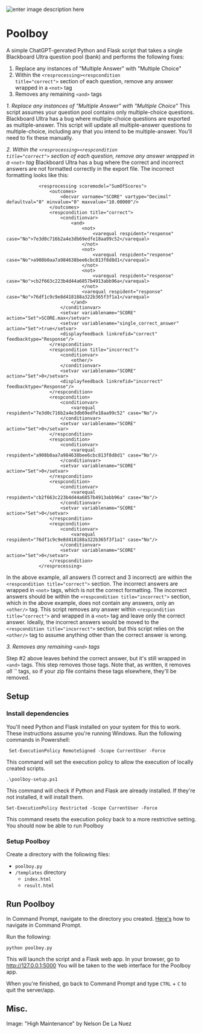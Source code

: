 ![enter image description here](https://csplib.io/images/pb.jpg)

# Poolboy

A simple ChatGPT-genrated Python and Flask script that takes a single Blackboard Ultra question pool (bank) and performs the following fixes:

1. Replace any instances of "Multiple Answer" with "Multiple Choice"
2. Within the <code>&lt;resprocessing&gt;&lt;respcondition title="correct"&gt;</code> section of each question, remove any answer wrapped in a <code>&lt;not&gt;</code> tag
3. Removes any remaining <code>&lt;and&gt;</code> tags

*1. Replace any instances of "Multiple Answer" with "Multiple Choice"*
This script assumes your question pool contains only multiple-choice questions. Blackboard Ultra has a bug where multiple-choice questions are exported as multiple-answer. This script will update all multiple-answer questions to multiple-choice, including any that you intend to be multiple-answer. You'll need to fix these manually.

*2. Within the <code>&lt;resprocessing&gt;&lt;respcondition title="correct"&gt;</code> section of each question, remove any answer wrapped in a <code>&lt;not&gt;</code> tag*
Blackboard Ultra has a bug where the correct and incorrect answers are not formatted correctly in the export file. The incorrect formatting looks like this:

				<resprocessing scoremodel="SumOfScores">
					<outcomes>
						<decvar varname="SCORE" vartype="Decimal" defaultval="0" minvalue="0" maxvalue="10.00000"/>
					</outcomes>
					<respcondition title="correct">
						<conditionvar>
							<and>
								<not>
									<varequal respident="response" case="No">7e3d0c716b2a4e3db69edfe18aa99c52</varequal>
								</not>
								<not>
									<varequal respident="response" case="No">a908b0aa7a984638bee6cbc813f8d8d1</varequal>
								</not>
								<not>
									<varequal respident="response" case="No">cb2f663c223b4d44a6857b4913abb96a</varequal>
								</not>
								<varequal respident="response" case="No">76df1c9c9e8d418188a322b365f3f1a1</varequal>
							</and>
						</conditionvar>
						<setvar variablename="SCORE" action="Set">SCORE.max</setvar>
						<setvar variablename="single_correct_answer" action="Set">true</setvar>
						<displayfeedback linkrefid="correct" feedbacktype="Response"/>
					</respcondition>
					<respcondition title="incorrect">
						<conditionvar>
							<other/>
						</conditionvar>
						<setvar variablename="SCORE" action="Set">0</setvar>
						<displayfeedback linkrefid="incorrect" feedbacktype="Response"/>
					</respcondition>
					<respcondition>
						<conditionvar>
							<varequal respident="7e3d0c716b2a4e3db69edfe18aa99c52" case="No"/>
						</conditionvar>
						<setvar variablename="SCORE" action="Set">0</setvar>
					</respcondition>
					<respcondition>
						<conditionvar>
							<varequal respident="a908b0aa7a984638bee6cbc813f8d8d1" case="No"/>
						</conditionvar>
						<setvar variablename="SCORE" action="Set">0</setvar>
					</respcondition>
					<respcondition>
						<conditionvar>
							<varequal respident="cb2f663c223b4d44a6857b4913abb96a" case="No"/>
						</conditionvar>
						<setvar variablename="SCORE" action="Set">0</setvar>
					</respcondition>
					<respcondition>
						<conditionvar>
							<varequal respident="76df1c9c9e8d418188a322b365f3f1a1" case="No"/>
						</conditionvar>
						<setvar variablename="SCORE" action="Set">0</setvar>
					</respcondition>
				</resprocessing>

In the above example, all answers (1 correct and 3 incorrect) are within the `<respcondition title="correct">` section. The incorrect answers are wrapped in `<not>` tags, which is not the correct formatting. The incorrect answers should be within the `<respcondition title="incorrect">` section, which in the above example, does not contain any answers, only an `<other/>` tag. This script removes any answer within `<respcondition title="correct">` and wrapped in a `<not>` tag and leave only the correct answer. Ideally, the incorrect answers would be moved to the `<respcondition title="incorrect">` section, but this script relies on the `<other/>` tag to assume anything other than the correct answer is wrong.

*3. Removes any remaining <code>&lt;and&gt;</code> tags*

Step #2 above leaves behind the correct answer, but it's still wrapped in `<and>` tags. This step removes those tags. Note that, as written, it removes *all* `<and>' tags, so if your zip file contains these tags elsewhere, they'll be removed.

## Setup
### Install dependencies
You'll need Python and Flask installed on your system for this to work. These instructions assume you're running Windows. Run the following commands in Powershell:

     Set-ExecutionPolicy RemoteSigned -Scope CurrentUser -Force
This command will set the execution policy to allow the execution of locally created scripts.

    .\poolboy-setup.ps1
This command will check if Python and Flask are already installed. If they're not installed, it will install them.

    Set-ExecutionPolicy Restricted -Scope CurrentUser -Force
This command resets the execution policy back to a more restrictive setting.
You should now be able to run Poolboy

### Setup Poolboy
Create a directory with the following files:

 - `poolboy.py`
 - `/templates` directory
	 - `index.html`
	 - `result.html`

## Run Poolboy
In Command Prompt, navigate to the directory you created. [Here's](https://www.howtogeek.com/659411/how-to-change-directories-in-command-prompt-on-windows-10/) how to navigate in Command Prompt.

Run the following:

    python poolboy.py

This will launch the script and a Flask web app.
In your browser, go to http://127.0.0.1:5000
You will be taken to the web interface for the Poolboy app.

When you're finished, go back to Command Prompt and type `CTRL` + `C` to quit the server/app.

## Misc.
Image: "High Maintenance" by Nelson De La Nuez
